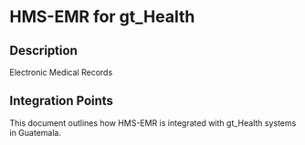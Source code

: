 # HMS-EMR for gt_Health

## Description

Electronic Medical Records

## Integration Points

This document outlines how HMS-EMR is integrated with gt_Health systems in Guatemala.
